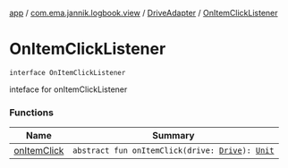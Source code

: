 [app](../../../index.md) / [com.ema.jannik.logbook.view](../../index.md) / [DriveAdapter](../index.md) / [OnItemClickListener](./index.md)

# OnItemClickListener

`interface OnItemClickListener`

inteface for onItemClickListener

### Functions

| Name | Summary |
|---|---|
| [onItemClick](on-item-click.md) | `abstract fun onItemClick(drive: `[`Drive`](../../../com.ema.jannik.logbook.model.database/-drive/index.md)`): `[`Unit`](https://kotlinlang.org/api/latest/jvm/stdlib/kotlin/-unit/index.html) |
